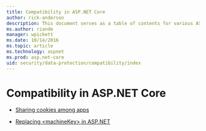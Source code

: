 ```yaml
---
title: Compatibility in ASP.NET Core
author: rick-anderson
description: This document serves as a table of contents for various ASP.NET Core data protection compatibility topics.
ms.author: riande
manager: wpickett
ms.date: 10/14/2016
ms.topic: article
ms.technology: aspnet
ms.prod: asp.net-core
uid: security/data-protection/compatibility/index
---
```

# Compatibility in ASP.NET Core

* [Sharing cookies among apps](xref:security/data-protection/compatibility/cookie-sharing)

* [Replacing \<machineKey> in ASP.NET](xref:security/data-protection/compatibility/replacing-machinekey)
